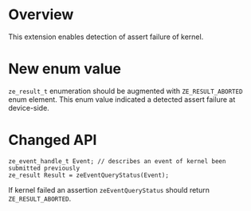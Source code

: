 # Overview

This extension enables detection of assert failure of kernel.

# New enum value

`ze_result_t` enumeration should be augmented with `ZE_RESULT_ABORTED` enum
element. This enum value indicated a detected assert failure at device-side.

# Changed API

```
ze_event_handle_t Event; // describes an event of kernel been submitted previously
ze_result Result = zeEventQueryStatus(Event);
```

If kernel failed an assertion `zeEventQueryStatus` should return
`ZE_RESULT_ABORTED`.

